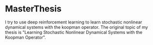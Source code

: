 # MasterThesis
I try to use deep reinforcement learning to learn stochastic nonlinear dynamical systems with the koopman operator. The original topic of my thesis is "Learning Stochastic Nonlinear Dynamical Systems with the Koopman Operator".
